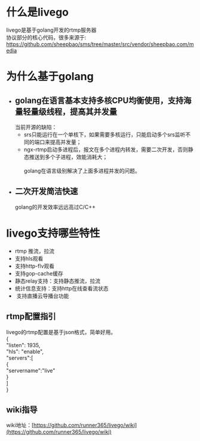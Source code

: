 # 什么是livego<br/>     
livego是基于golang开发的rtmp服务器<br/>
协议部分的核心代码，很多来源于: https://github.com/sheepbao/sms/tree/master/src/vendor/sheepbao.com/media
<br/>     
# 为什么基于golang
*  ## golang在语言基本支持多核CPU均衡使用，支持海量轻量级线程，提高其并发量<br/>   
   当前开源的缺陷：
   - srs只能运行在一个单核下，如果需要多核运行，只能启动多个srs监听不同的端口来提高并发量；<br/>   
   - ngx-rtmp启动多进程后，报文在多个进程内转发，需要二次开发，否则静态推送到多个子进程，效能消耗大；<br/>   
   golang在语言级别解决了上面多进程并发的问题。
*  ## 二次开发简洁快速<br/>   
   golang的开发效率远远高过C/C++

# livego支持哪些特性<br/>     
*  rtmp 推流，拉流
*  支持hls观看
*  支持http-flv观看
*  支持gop-cache缓存
*  静态relay支持：支持静态推流，拉流
*  统计信息支持：支持http在线查看流状态
*  支持直播云导播台功能

## rtmp配置指引
livego的rtmp配置是基于json格式，简单好用。<br/> 
{<br/> 
    "listen": 1935,<br/> 
    "hls": "enable",<br/> 
    "servers":[<br/> 
        {<br/> 
        "servername":"live"<br/> 
        }<br/> 
    ]<br/> 
}<br/> 

## wiki指导
wiki地址：[https://github.com/runner365/livego/wiki](https://github.com/runner365/livego/wiki)

